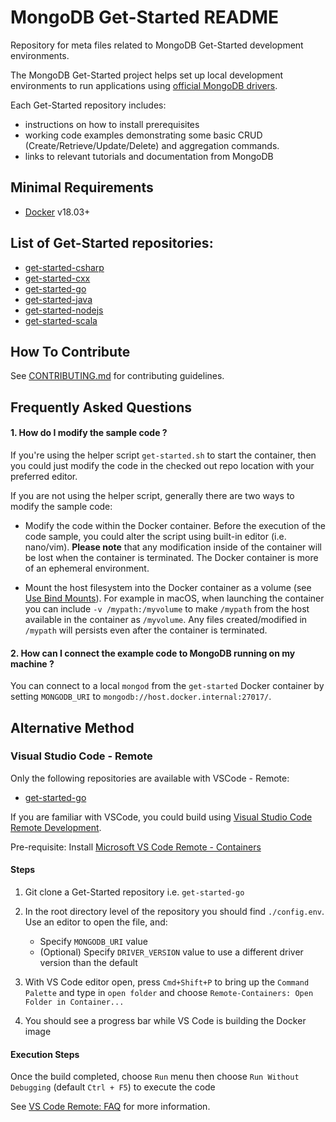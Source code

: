# MongoDB Get-Started README

Repository for meta files related to MongoDB Get-Started development environments.

The MongoDB Get-Started project helps set up local development environments to run
applications using [official MongoDB drivers](https://docs.mongodb.com/ecosystem/drivers/).

Each Get-Started repository includes:
 - instructions on how to install prerequisites
 - working code examples demonstrating some basic CRUD (Create/Retrieve/Update/Delete)
   and aggregation commands.
 - links to relevant tutorials and documentation from MongoDB

## Minimal Requirements 

* [Docker](https://docs.docker.com/) v18.03+ 

## List of Get-Started repositories:

* [get-started-csharp](https://github.com/mongodb-developer/get-started-csharp)
* [get-started-cxx](https://github.com/mongodb-developer/get-started-cxx)
* [get-started-go](https://github.com/mongodb-developer/get-started-go)
* [get-started-java](https://github.com/mongodb-developer/get-started-java)
* [get-started-nodejs](https://github.com/mongodb-developer/get-started-nodejs)
* [get-started-scala](https://github.com/mongodb-developer/get-started-scala)

## How To Contribute

See [CONTRIBUTING.md](./CONTRIBUTING.md) for contributing guidelines.

## Frequently Asked Questions 

#### 1. How do I modify the sample code ?

If you're using the helper script `get-started.sh` to start the container, then you could just modify the code in the checked out repo location with your preferred editor.

If you are not using the helper script, generally there are two ways to modify the sample code:

  * Modify the code within the Docker container. Before the execution of the code sample, you could alter the script using built-in editor (i.e. nano/vim). **Please note** that any modification inside of the container will be lost when the container is terminated. The Docker container is more of an ephemeral environment. 

  * Mount the host filesystem into the Docker container as a volume (see [Use Bind Mounts](https://docs.docker.com/storage/bind-mounts/)). For example in macOS, when launching the container you can include `-v /mypath:/myvolume` to make `/mypath` from the host available in the container as `/myvolume`. Any files created/modified in `/mypath` will persists even after the container is terminated. 


#### 2. How can I connect the example code to MongoDB running on my machine ?

You can connect to a local `mongod` from the `get-started` Docker container by setting `MONGODB_URI` to `mongodb://host.docker.internal:27017/`. 

## Alternative Method 

### Visual Studio Code - Remote 

Only the following repositories are available with VSCode - Remote: 

* [get-started-go](https://github.com/mongodb-developer/get-started-go)

If you are familiar with VSCode, you could build using [Visual Studio Code Remote Development](https://code.visualstudio.com/docs/remote/remote-overview).

Pre-requisite: Install [Microsoft VS Code Remote - Containers](https://marketplace.visualstudio.com/items?itemName=ms-vscode-remote.remote-containers)

#### Steps 

1. Git clone a Get-Started repository i.e. `get-started-go`

2. In the root directory level of the repository you should find `./config.env`. Use an editor to open the file, and: 
   * Specify `MONGODB_URI` value
   * (Optional) Specify `DRIVER_VERSION` value to use a different driver version than the default

3. With VS Code editor open, press `Cmd+Shift+P` to bring up the `Command Palette` and type in `open folder` and choose `Remote-Containers: Open Folder in Container...`

4. You should see a progress bar while VS Code is building the Docker image

#### Execution Steps

Once the build completed, choose `Run` menu then choose `Run Without Debugging` (default `Ctrl + F5`) to execute the code

See [VS Code Remote: FAQ](https://code.visualstudio.com/docs/remote/faq) for more information. 
